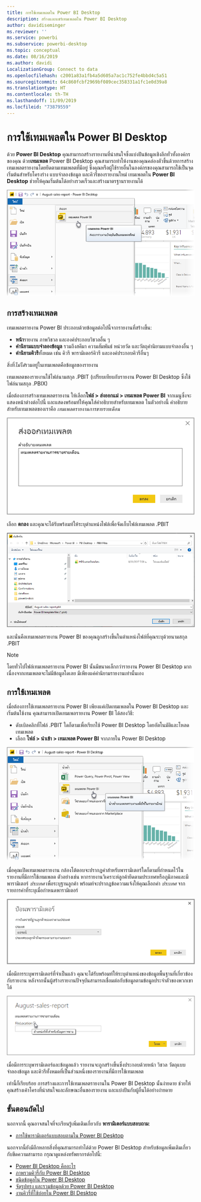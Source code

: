 ```yaml
---
title: การใช้เทมเพลตใน Power BI Desktop
description: สร้างและแชร์เทมเพลตใน Power BI Desktop
author: davidiseminger
ms.reviewer: ''
ms.service: powerbi
ms.subservice: powerbi-desktop
ms.topic: conceptual
ms.date: 08/16/2019
ms.author: davidi
LocalizationGroup: Connect to data
ms.openlocfilehash: c2001a83a1fb4a5d605a7ac1c752fe4bbd4c5a51
ms.sourcegitcommit: 64c860fcbf2969bf089cec358331a1fc1e0d39a8
ms.translationtype: HT
ms.contentlocale: th-TH
ms.lasthandoff: 11/09/2019
ms.locfileid: "73879559"
---
```

# <a name="using-templates-in-power-bi-desktop"></a>การใช้เทมเพลตใน Power BI Desktop

ด้วย **Power BI Desktop** คุณสามารถสร้างรายงานที่น่าสนใจซึ่งแบ่งปันข้อมูลเชิงลึกทั่วทั้งองค์กรของคุณ ด้วย**เทมเพลต** Power BI Desktop คุณสามารถทำให้งานของคุณคล่องตัวขึ้นด้วยการสร้างเทมเพลตรายงานโดยยึดตามเทมเพลตที่มีอยู่ ซึ่งคุณหรือผู้ใช้รายอื่นในองค์กรของคุณสามารถใช้เป็นจุดเริ่มต้นสำหรับโครงร่าง แบบจำลองข้อมูล และคิวรี่ของรายงานใหม่ เทมเพลตใน **Power BI Desktop** ช่วยให้คุณเริ่มต้นได้อย่างรวดเร็วและสร้างมาตรฐานรายงานได้

![ส่งออกรายงานเป็นเทมเพลต](media/desktop-templates/desktop-templates-01.png)

## <a name="creating-templates"></a>การสร้างเทมเพลต

เทมเพลตรายงาน Power BI ประกอบด้วยข้อมูลต่อไปนี้จากรายงานที่สร้างขึ้น:

* **หน้า**รายงาน ภาพวิชวล และองค์ประกอบวิชวลอื่น ๆ
* **คำนิยามแบบจำลองข้อมูล** รวมถึงสคีมา ความสัมพันธ์ หน่วยวัด และวัตถุคำนิยามแบบจำลองอื่น ๆ
* **คำนิยามคิวรี**ทั้งหมด เช่น คิวรี พารามิเตอร์คิวรี และองค์ประกอบคิวรีอื่นๆ

สิ่งที่*ไม่ได้*รวมอยู่ในเทมเพลตคือข้อมูลของรายงาน 

เทมเพลตของรายงานใช้ไฟล์นามสกุล .PBIT (เปรียบเทียบกับรายงาน Power BI Desktop ซึ่งใช้ไฟล์นามสกุล .PBIX) 

เมื่อต้องการสร้างเทมเพลตรายงาน ให้เลือก**ไฟล์ > ส่งออกแม่ > เทมเพลต Power BI** จากเมนูซึ่งจะแสดงหน้าต่างต่อไปนี้ และแสดงพร้อมท์ให้คุณใส่คำอธิบายสำหรับเทมเพลต ในตัวอย่างนี้ คำอธิบายสำหรับเทมเพลตของเราคือ *เทมเพลตรายงานการขายรายเดือน*

![ส่งออกกล่องโต้ตอบคำอธิบายเทมเพลต](media/desktop-templates/desktop-templates-02.png)

เลือก **ตกลง** และคุณจะได้รับพร้อมท์ให้ระบุตำแหน่งไฟล์เพื่อจัดเก็บไฟล์เทมเพลต .PBIT

![ตำแหน่งที่ตั้งเทมเพลต](media/desktop-templates/desktop-templates-03.png)

และนั่นคือเทมเพลตรายงาน Power BI ของคุณถูกสร้างขึ้นในตำแหน่งไฟล์ที่คุณระบุด้วยนามสกุล .PBIT

> [!NOTE]
> โดยทั่วไปไฟล์เทมเพลตรายงาน Power BI นั้นมีขนาดเล็กกว่ารายงาน Power BI Desktop มากเนื่องจากเทมเพลตจะไม่มีข้อมูลใดเลย มีเพียงแค่คำนิยามรายงานเท่านั้นเอง 

## <a name="using-templates"></a>การใช้เทมเพลต

เมื่อต้องการใช้เทมเพลตรายงาน Power BI เพียงแค่เปิดเทมเพลตใน Power BI Desktop และเริ่มต้นใช้งาน คุณสามารถเปิดเทมเพลรายงาน Power BI ได้สองวิธี:

* ดับเบิลคลิกที่ไฟล์ .PBIT ใดก็ตามเพื่อเรียกใช้ Power BI Desktop โดยอัตโนมัติและโหลดเทมเพลต
* เลือก **ไฟล์ > นำเข้า > เทมเพลต Power BI** จากภายใน Power BI Desktop

![นำเข้าเทมเพลต](media/desktop-templates/desktop-templates-04.png)

เมื่อคุณเปิดเทมเพลตรายงาน กล้องโต้ตอบจะปรากฏค่าสำหรับพารามิเตอร์ใดก็ตามที่กำหนดไว้ในรายงานที่มีการใช้เทมเพลต ตัวอย่างเช่น หากรายงานวิเคราะห์ลูกค้ายึดตามประเทศหรือภูมิภาคและมีพารามิเตอร์ *ประเทศ* เพื่อระบุฐานลูกค้า พร้อมท์จะปรากฏข้อความแจ้งให้คุณเลือกค่า *ประเทศ* จากรายการค่าที่ระบุเมื่อกำหนดพารามิเตอร์ 

![ระบุพารามิเตอร์สำหรับเทมเพลต](media/desktop-templates/desktop-templates-05a.png)

เมื่อมีการระบุพารามิเตอร์ที่จำเป็นแล้ว คุณจะได้รับพร้อมท์ให้ระบุตำแหน่งของข้อมูลพื้นฐานที่เกี่ยวข้องกับรายงาน หลังจากนั้นผู้สร้างรายงานปัจจุบันสามารถเชื่อมต่อกับข้อมูลตามข้อมูลประจำตัวของพวกเขาได้

![ระบุตำแหน่งที่ตั้งข้อมูลสำหรับเทมเพลต](media/desktop-templates/desktop-templates-05.png)

เมื่อมีการระบุพารามิเตอร์และข้อมูลแล้ว รายงานจะถูกสร้างขึ้นซึ่งประกอบด้วยหน้า วิชวล วัตถุแบบจำลองข้อมูล และคิวรีทั้งหมดที่เป็นส่วนหนึ่งของรายงานที่มีการใช้เทมเพลต 

เท่านี้ก็เรียบร้อย การสร้างและการใช้เทมเพลตรายงานใน Power BI Desktop นั้นง่ายดาย ช่วยให้คุณสร้างเค้าโครงที่น่าสนใจและลักษณะอื่นของรายงาน และแบ่งปันกับผู้อื่นได้อย่างง่ายดาย

## <a name="next-steps"></a>ขั้นตอนถัดไป
นอกจากนี้ คุณอาจสนใจที่จะเรียนรู้เพิ่มเติมเกี่ยวกับ **พารามิเตอร์แบบสอบถาม**:
* [การใช้พารามิเตอร์แบบสอบถามใน Power BI Desktop](https://docs.microsoft.com/power-query/power-query-query-parameters)

นอกจากนี้ยังมีอีกหลายสิ่งที่คุณสามารถทำได้ด้วย Power BI Desktop สำหรับข้อมูลเพิ่มเติมเกี่ยวกับขีดความสามารถ กรุณาดูแหล่งทรัพยากรต่อไปนี้:

* [Power BI Desktop คืออะไร](desktop-what-is-desktop.md)
* [ภาพรวมคิวรี่กับ Power BI Desktop](desktop-query-overview.md)
* [ชนิดข้อมูลใน Power BI Desktop](desktop-data-types.md)
* [จัดรูปทรง และรวมข้อมูลด้วย Power BI Desktop](desktop-shape-and-combine-data.md)
* [งานคิวรี่ที่ใช้บ่อยใน Power BI Desktop](desktop-common-query-tasks.md)    
